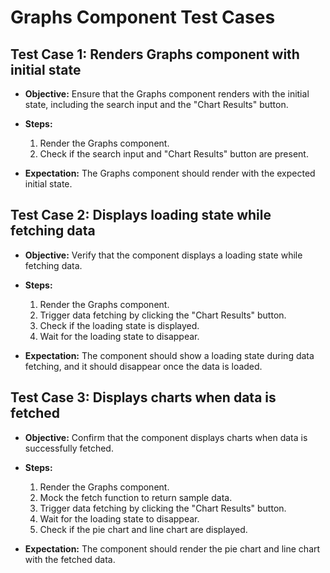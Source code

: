 # Graphs Component Test Cases

## Test Case 1: Renders Graphs component with initial state

- **Objective:** Ensure that the Graphs component renders with the initial state, including the search input and the "Chart Results" button.

- **Steps:**
  1. Render the Graphs component.
  2. Check if the search input and "Chart Results" button are present.

- **Expectation:** The Graphs component should render with the expected initial state.

## Test Case 2: Displays loading state while fetching data

- **Objective:** Verify that the component displays a loading state while fetching data.

- **Steps:**
  1. Render the Graphs component.
  2. Trigger data fetching by clicking the "Chart Results" button.
  3. Check if the loading state is displayed.
  4. Wait for the loading state to disappear.

- **Expectation:** The component should show a loading state during data fetching, and it should disappear once the data is loaded.

## Test Case 3: Displays charts when data is fetched

- **Objective:** Confirm that the component displays charts when data is successfully fetched.

- **Steps:**
  1. Render the Graphs component.
  2. Mock the fetch function to return sample data.
  3. Trigger data fetching by clicking the "Chart Results" button.
  4. Wait for the loading state to disappear.
  5. Check if the pie chart and line chart are displayed.

- **Expectation:** The component should render the pie chart and line chart with the fetched data.


